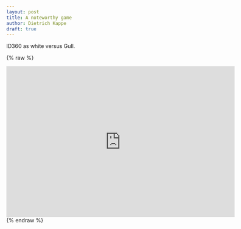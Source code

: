 ```yaml
---
layout: post
title: A noteworthy game
author: Dietrich Kappe
draft: true
---
```


ID360 as white versus Gull.

{% raw %}
<iframe src="https://lichess.org/embed/XRe5KrxK?theme=auto&bg=auto"
width="600" height="397" frameborder="0"></iframe>
{% endraw %}
